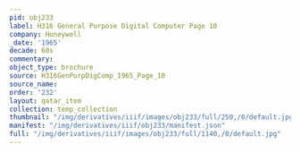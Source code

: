```yaml
---
pid: obj233
label: H316 General Purpose Digital Computer Page 10
company: Honeywell
_date: '1965'
decade: 60s
commentary: 
object_type: brochure
source: H316GenPurpDigComp_1965_Page_10
source_name: 
order: '232'
layout: qatar_item
collection: temp_collection
thumbnail: "/img/derivatives/iiif/images/obj233/full/250,/0/default.jpg"
manifest: "/img/derivatives/iiif/obj233/manifest.json"
full: "/img/derivatives/iiif/images/obj233/full/1140,/0/default.jpg"
---
```


